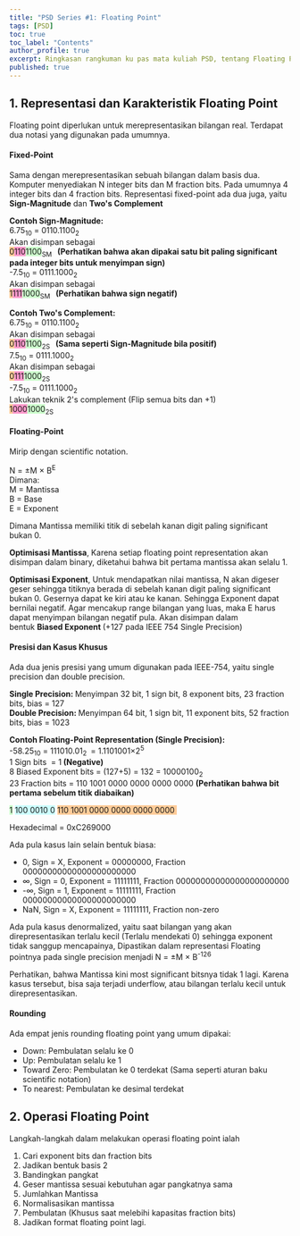 ```yaml
---
title: "PSD Series #1: Floating Point"
tags: [PSD]
toc: true
toc_label: "Contents"
author_profile: true
excerpt: Ringkasan rangkuman ku pas mata kuliah PSD, tentang Floating Point. 👨‍🏫
published: true
---
```


## 1. Representasi dan Karakteristik Floating Point
<p>Floating point diperlukan untuk merepresentasikan bilangan real. Terdapat dua notasi yang digunakan pada umumnya.</p>
<h4>Fixed-Point</h4>
<p>Sama dengan merepresentasikan sebuah bilangan dalam basis dua. Komputer menyediakan N integer bits dan M fraction bits. Pada umumnya 4 integer bits dan 4 fraction bits. Representasi fixed-point ada dua juga, yaitu <strong>Sign-Magnitude</strong> dan <strong>Two's Complement</strong></p>
<p><strong>Contoh Sign-Magnitude:</strong><br />6.75<sub>10</sub> = 0110.1100<sub>2</sub><br />Akan disimpan sebagai<br /><span style="background-color: #ffcc99;">0</span><span style="background-color: #ff99cc;">110</span><span style="background-color: #ccffcc;">1100</span><sub>SM</sub><strong>   (Perhatikan bahwa akan dipakai satu bit paling significant pada integer bits untuk menyimpan sign)</strong><br />-7.5<sub>10</sub> = 0111.1000<sub>2</sub><br />Akan disimpan sebagai<br /><span style="background-color: #ffcc99;">1</span><span style="background-color: #ff99cc;">111</span><span style="background-color: #ccffcc;">1000</span><sub>SM</sub><strong>   (Perhatikan bahwa sign negatif)</strong></p>
<p><strong>Contoh Two's Complement:</strong><br />6.75<sub>10</sub> = 0110.1100<sub>2</sub><br />Akan disimpan sebagai<br /><span style="background-color: #ffcc99;">0</span><span style="background-color: #ff99cc;">110</span><span style="background-color: #ccffcc;">1100</span><sub>2S</sub><strong>   (Sama seperti Sign-Magnitude bila positif)</strong><br />7.5<sub>10</sub> = 0111.1000<sub>2</sub><br />Akan disimpan sebagai<br /><span style="background-color: #ffcc99;">0</span><span style="background-color: #ff99cc;">111</span><span style="background-color: #ccffcc;">1000</span><sub>2S</sub><strong><br /></strong>-7.5<sub>10</sub> = 0111.1000<sub>2</sub><br />Lakukan teknik 2's complement (Flip semua bits dan +1)<br /><span style="background-color: #ccffcc;"><span style="background-color: #ffcc99;">1</span><span style="background-color: #ff99cc;">000</span></span><span style="background-color: #ccffcc;">1000</span><sub>2S</sub><strong> </strong></p>
<h4>Floating-Point</h4>
<p>Mirip dengan scientific notation.</p>
<p>N = ±M × B<sup>E<br /></sup>Dimana:<br />M = Mantissa<br />B = Base<br />E = Exponent</p>
<p>Dimana Mantissa memiliki titik di sebelah kanan digit paling significant bukan 0.</p>
<p><strong>Optimisasi Mantissa</strong>, Karena setiap floating point representation akan disimpan dalam binary, diketahui bahwa bit pertama mantissa akan selalu 1.</p>
<p><strong>Optimisasi Exponent</strong>, Untuk mendapatkan nilai mantissa, N akan digeser geser sehingga titiknya berada di sebelah kanan digit paling significant bukan 0. Gesernya dapat ke kiri atau ke kanan. Sehingga Exponent dapat bernilai negatif. Agar mencakup range bilangan yang luas, maka E harus dapat menyimpan bilangan negatif pula. Akan disimpan dalam bentuk <strong>Biased Exponent </strong>(+127 pada IEEE 754 Single Precision)</p>
<h4>Presisi dan Kasus Khusus</h4>
<p>Ada dua jenis presisi yang umum digunakan pada IEEE-754, yaitu single precision dan double precision.</p>
<p><strong>Single Precision: </strong>Menyimpan 32 bit, 1 sign bit, 8 exponent bits, 23 fraction bits, bias = 127<br /><strong>Double Precision: </strong>Menyimpan 64 bit, 1 sign bit, 11 exponent bits, 52 fraction bits, bias = 1023</p>
<p><strong>Contoh Floating-Point Representation (Single Precision):</strong><br />-58.25<sub>10</sub> = 111010.01<sub>2 </sub> = 1.1101001×2<sup>5<br /></sup>1 Sign bits  = 1<strong> (Negative)<br /></strong>8 Biased Exponent bits = (127+5) = 132 = 10000100<sub>2</sub><br />23 Fraction bits = 110 1001 0000 0000 0000 0000 <strong>(Perhatikan bahwa bit pertama sebelum titik diabaikan)</strong></p>
<p><span style="background-color: #ccffcc;">1</span> <span style="background-color: #ccffff;">100 0010 0</span> <span style="background-color: #ffcc99;">110 1001 0000 0000 0000 0000 </span></p>
<p>Hexadecimal = 0xC269000</p>
<p>Ada pula kasus lain selain bentuk biasa:</p>
<ul>
<li>0, Sign = X, Exponent = 00000000, Fraction 00000000000000000000000</li>
<li>∞, Sign = 0, Exponent = 11111111, Fraction 00000000000000000000000</li>
<li>-∞, Sign = 1, Exponent = 11111111, Fraction 00000000000000000000000</li>
<li>NaN, Sign = X, Exponent = 11111111, Fraction non-zero</li>
</ul>
<p>Ada pula kasus denormalized, yaitu saat bilangan yang akan direpresentasikan terlalu kecil (Terlalu mendekati 0) sehingga exponent tidak sanggup mencapainya, Dipastikan dalam representasi Floating pointnya pada single precision menjadi N = ±M × B<sup>-126</sup></p>
<p>Perhatikan, bahwa Mantissa kini most significant bitsnya tidak 1 lagi. Karena kasus tersebut, bisa saja terjadi underflow, atau bilangan terlalu kecil untuk direpresentasikan.</p>
<h4>Rounding</h4>
<p>Ada empat jenis rounding floating point yang umum dipakai:</p>
<ul>
<li>Down: Pembulatan selalu ke 0</li>
<li>Up: Pembulatan selalu ke 1</li>
<li>Toward Zero: Pembulatan ke 0 terdekat (Sama seperti aturan baku scientific notation)</li>
<li>To nearest: Pembulatan ke desimal terdekat</li>
</ul>


## 2. Operasi Floating Point
<p>Langkah-langkah dalam melakukan operasi floating point ialah</p>
<ol>
<li>Cari exponent bits dan fraction bits</li>
<li>Jadikan bentuk basis 2 </li>
<li>Bandingkan pangkat</li>
<li>Geser mantissa sesuai kebutuhan agar pangkatnya sama</li>
<li>Jumlahkan Mantissa</li>
<li>Normalisasikan mantissa</li>
<li>Pembulatan (Khusus saat melebihi kapasitas fraction bits)</li>
<li>Jadikan format floating point lagi.</li>
</ol>